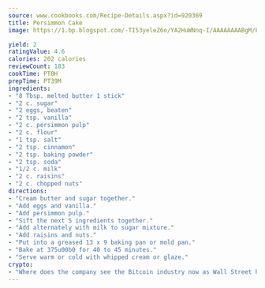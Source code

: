 ```yaml
---
source: www.cookbooks.com/Recipe-Details.aspx?id=920369
title: Persimmon Cake
image: https://1.bp.blogspot.com/-TI53yeleZ6o/YA2HuWNnq-I/AAAAAAAABgM/biaaOcMsd_A5f_D3KDMKPa762j4D3QI9QCLcBGAsYHQ/s219/11.png

yield: 2
ratingValue: 4.6
calories: 202 calories
reviewCount: 183
cookTime: PT0H
prepTime: PT39M
ingredients:
- "8 Tbsp. melted butter 1 stick"
- "2 c. sugar"
- "2 eggs, beaten"
- "2 tsp. vanilla"
- "2 c. persimmon pulp"
- "2 c. flour"
- "1 tsp. salt"
- "2 tsp. cinnamon"
- "2 tsp. baking powder"
- "2 tsp. soda"
- "1/2 c. milk"
- "2 c. raisins"
- "2 c. chopped nuts"
directions:
- "Cream butter and sugar together."
- "Add eggs and vanilla."
- "Add persimmon pulp."
- "Sift the next 5 ingredients together."
- "Add alternately with milk to sugar mixture."
- "Add raisins and nuts."
- "Put into a greased 13 x 9 baking pan or mold pan."
- "Bake at 375u00b0 for 40 to 45 minutes."
- "Serve warm or cold with whipped cream or glaze."
crypto:
- "Where does the company see the Bitcoin industry now as Wall Street has begun to embrace it and what was the turning point that legitimatized Bitcoin?"
---
```

